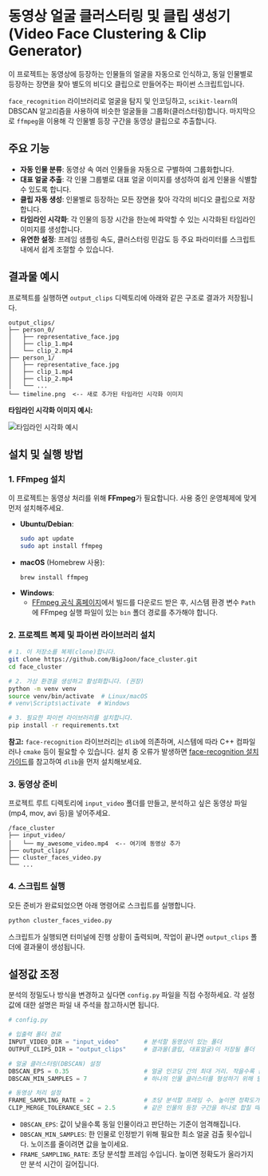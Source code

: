 # 동영상 얼굴 클러스터링 및 클립 생성기 (Video Face Clustering & Clip Generator)

이 프로젝트는 동영상에 등장하는 인물들의 얼굴을 자동으로 인식하고, 동일 인물별로 등장하는 장면을 찾아 별도의 비디오 클립으로 만들어주는 파이썬 스크립트입니다.

`face_recognition` 라이브러리로 얼굴을 탐지 및 인코딩하고, `scikit-learn`의 DBSCAN 알고리즘을 사용하여 비슷한 얼굴들을 그룹화(클러스터링)합니다. 마지막으로 `ffmpeg`을 이용해 각 인물별 등장 구간을 동영상 클립으로 추출합니다.

## 주요 기능

- **자동 인물 분류**: 동영상 속 여러 인물들을 자동으로 구별하여 그룹화합니다.
- **대표 얼굴 추출**: 각 인물 그룹별로 대표 얼굴 이미지를 생성하여 쉽게 인물을 식별할 수 있도록 합니다.
- **클립 자동 생성**: 인물별로 등장하는 모든 장면을 찾아 각각의 비디오 클립으로 저장합니다.
- **타임라인 시각화**: 각 인물의 등장 시간을 한눈에 파악할 수 있는 시각화된 타임라인 이미지를 생성합니다.
- **유연한 설정**: 프레임 샘플링 속도, 클러스터링 민감도 등 주요 파라미터를 스크립트 내에서 쉽게 조절할 수 있습니다.

## 결과물 예시

프로젝트를 실행하면 `output_clips` 디렉토리에 아래와 같은 구조로 결과가 저장됩니다.

```
output_clips/
├── person_0/
│   ├── representative_face.jpg
│   ├── clip_1.mp4
│   └── clip_2.mp4
├── person_1/
│   ├── representative_face.jpg
│   ├── clip_1.mp4
│   ├── clip_2.mp4
│   └── ...
└── timeline.png  <-- 새로 추가된 타임라인 시각화 이미지
```

**타임라인 시각화 이미지 예시:**

![타임라인 시각화 예시](https://i.imgur.com/5gY1gH2.png)


## 설치 및 실행 방법

### 1. FFmpeg 설치

이 프로젝트는 동영상 처리를 위해 **FFmpeg**가 필요합니다. 사용 중인 운영체제에 맞게 먼저 설치해주세요.

- **Ubuntu/Debian**:
  ```bash
  sudo apt update
  sudo apt install ffmpeg
  ```
- **macOS** (Homebrew 사용):
  ```bash
  brew install ffmpeg
  ```
- **Windows**:
  - [FFmpeg 공식 홈페이지](https://ffmpeg.org/download.html)에서 빌드를 다운로드 받은 후, 시스템 환경 변수 `Path`에 FFmpeg 실행 파일이 있는 `bin` 폴더 경로를 추가해야 합니다.

### 2. 프로젝트 복제 및 파이썬 라이브러리 설치

```bash
# 1. 이 저장소를 복제(clone)합니다.
git clone https://github.com/BigJoon/face_cluster.git
cd face_cluster

# 2. 가상 환경을 생성하고 활성화합니다. (권장)
python -m venv venv
source venv/bin/activate  # Linux/macOS
# venv\Scripts\activate  # Windows

# 3. 필요한 파이썬 라이브러리를 설치합니다.
pip install -r requirements.txt
```

**참고:** `face-recognition` 라이브러리는 `dlib`에 의존하며, 시스템에 따라 C++ 컴파일러나 `cmake` 등이 필요할 수 있습니다. 설치 중 오류가 발생하면 [face-recognition 설치 가이드](https://github.com/ageitgey/face_recognition#installation)를 참고하여 `dlib`을 먼저 설치해보세요.

### 3. 동영상 준비

프로젝트 루트 디렉토리에 `input_video` 폴더를 만들고, 분석하고 싶은 동영상 파일 (mp4, mov, avi 등)을 넣어주세요.

```
/face_cluster
├── input_video/
│   └── my_awesome_video.mp4  <-- 여기에 동영상 추가
├── output_clips/
├── cluster_faces_video.py
└── ...
```

### 4. 스크립트 실행

모든 준비가 완료되었으면 아래 명령어로 스크립트를 실행합니다.

```bash
python cluster_faces_video.py
```

스크립트가 실행되면 터미널에 진행 상황이 출력되며, 작업이 끝나면 `output_clips` 폴더에 결과물이 생성됩니다.

## 설정값 조정

분석의 정밀도나 방식을 변경하고 싶다면 `config.py` 파일을 직접 수정하세요. 각 설정값에 대한 설명은 파일 내 주석을 참고하시면 됩니다.

```python
# config.py

# 입출력 폴더 경로
INPUT_VIDEO_DIR = "input_video"       # 분석할 동영상이 있는 폴더
OUTPUT_CLIPS_DIR = "output_clips"     # 결과물(클립, 대표얼굴)이 저장될 폴더

# 얼굴 클러스터링(DBSCAN) 설정
DBSCAN_EPS = 0.35                     # 얼굴 인코딩 간의 최대 거리. 작을수록 동일 인물에 대한 판단이 엄격해집니다.
DBSCAN_MIN_SAMPLES = 7                # 하나의 인물 클러스터를 형성하기 위해 필요한 최소 얼굴 샘플 수

# 동영상 처리 설정
FRAME_SAMPLING_RATE = 2               # 초당 분석할 프레임 수. 높이면 정확도가 올라가지만 분석 시간이 오래 걸립니다.
CLIP_MERGE_TOLERANCE_SEC = 2.5        # 같은 인물의 등장 구간을 하나로 합칠 때 허용할 최대 시간 간격(초)입니다.
```

- `DBSCAN_EPS`: 값이 낮을수록 동일 인물이라고 판단하는 기준이 엄격해집니다.
- `DBSCAN_MIN_SAMPLES`: 한 인물로 인정받기 위해 필요한 최소 얼굴 검출 횟수입니다. 노이즈를 줄이려면 값을 높이세요.
- `FRAME_SAMPLING_RATE`: 초당 분석할 프레임 수입니다. 높이면 정확도가 올라가지만 분석 시간이 길어집니다.
